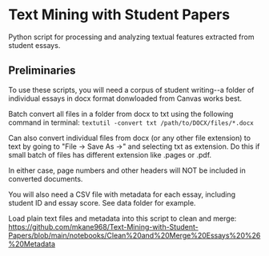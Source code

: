 # Text Mining with Student Papers
Python script for processing and analyzing textual features extracted from student essays. 

## Preliminaries

To use these scripts, you will need a corpus of student writing--a folder of individual essays in docx format donwloaded from Canvas works best. 

Batch convert all files in a folder from docx to txt using the following command in terminal: `textutil -convert txt /path/to/DOCX/files/*.docx`  

Can also convert individual files from docx (or any other file extension) to text by going to "File -> Save As ->" and selecting txt as extension. Do this if small batch of files  has different extension like .pages or .pdf. 

In either case, page numbers and other headers will NOT be included in converted documents. 

You will also need a CSV file with metadata for each essay, including student ID and essay score. See data folder for example. 

Load plain text files and metadata into this script to clean and merge: https://github.com/mkane968/Text-Mining-with-Student-Papers/blob/main/notebooks/Clean%20and%20Merge%20Essays%20%26%20Metadata
